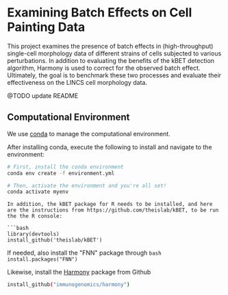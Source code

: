 # Examining Batch Effects on Cell Painting Data

This project examines the presence of batch effects in (high-throughput) single-cell morphology data of different strains of cells subjected to various perturbations.
In addition to evaluating the benefits of the kBET detection algorithm, Harmony is used to correct for the observed batch effect. Ultimately, the goal is to benchmark these two processes and evaluate their effectiveness on the LINCS cell morphology data.

@TODO update README

## Computational Environment

We use [conda](https://docs.conda.io/en/latest/) to manage the computational environment.

After installing conda, execute the following to install and navigate to the environment:

```bash
# First, install the conda environment
conda env create -f environment.yml

# Then, activate the environment and you're all set!
conda activate myenv
```
 ```
In addition, the kBET package for R needs to be installed, and here are the instructions from https://github.com/theislab/kBET, to be run the the R console:

```bash
library(devtools)
install_github('theislab/kBET')
```
If needed, also install the "FNN" package through ```bash install.packages("FNN") ```

Likewise, install the [Harmony](https://github.com/immunogenomics/harmony) package from Github

```bash
install_github("immunogenomics/harmony")
```
